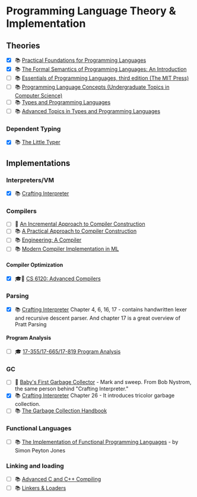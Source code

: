 # Programming Language Theory & Implementation
## Theories
- [x] 📚 [Practical Foundations for Programming Languages](http://www.cs.cmu.edu/~rwh/pfpl/)
- [x] 📚 [The Formal Semantics of Programming Languages: An Introduction](https://www.cin.ufpe.br/~if721/intranet/TheFormalSemanticsofProgrammingLanguages.pdf)
- [ ] 📚 [Essentials of Programming Languages, third edition (The MIT Press)](https://www.amazon.com/Essentials-Programming-Languages-MIT-Press/dp/0262062798)
- [ ] 📚 [Programming Language Concepts (Undergraduate Topics in Computer Science)](https://www.amazon.com/Programming-Language-Concepts-Undergraduate-Computer/dp/1447141555)
- [ ] 📚 [Types and Programming Languages](https://mitpress.mit.edu/books/types-and-programming-languages)
- [ ] 📚 [Advanced Topics in Types and Programming Languages](https://www.cis.upenn.edu/~bcpierce/attapl/)

### Dependent Typing
- [x] 📚 [The Little Typer](https://mitpress.mit.edu/books/little-typer)

## Implementations

### Interpreters/VM
- [x] 📚 [Crafting Interpreter](http://www.craftinginterpreters.com/)

### Compilers
- [ ] 📄 [An Incremental Approach to Compiler Construction
](http://scheme2006.cs.uchicago.edu/11-ghuloum.pdf)
- [ ] 📚 [A Practical Approach to Compiler Construction](https://www.amazon.com/Practical-Approach-Compiler-Construction-Undergraduate/dp/3319527878)
- [ ] 📚 [Engineering: A Compiler](https://www.amazon.com/Engineering-Compiler-Keith-Cooper/dp/012088478X)
- [ ] 📚 [Modern Compiler Implementation in ML](https://www.amazon.com/Modern-Compiler-Implement-Andrew-Appel/dp/0521607647)

#### Compiler Optimization
- [x] 🎓🎥 [CS 6120: Advanced Compilers](https://www.cs.cornell.edu/courses/cs6120/2020fa/self-guided/)

### Parsing
- [x] 📚 [Crafting Interpreter](http://www.craftinginterpreters.com/) Chapter 4, 6, 16, 17 - 
contains handwritten lexer and recursive descent parser. And chapter 17 is a great overview of Pratt Parsing

#### Program Analysis
- [ ] 🎓 [17-355/17-665/17-819 Program Analysis](http://www.cs.cmu.edu/~aldrich/courses/17-355-19sp/)

### GC
- [ ] 🔗 [Baby's First Garbage Collector](https://journal.stuffwithstuff.com/2013/12/08/babys-first-garbage-collector/) - Mark and sweep. From Bob Nystrom, the same person behind "Crafting Interpreter."
- [x] 📚 [Crafting Interpreter](http://www.craftinginterpreters.com/) Chapter 26 - It introduces tricolor garbage collection.
- [ ] 📚 [The Garbage Collection Handbook](https://gchandbook.org/)

### Functional Languages
- [ ] 📚 [The Implementation of Functional Programming Languages](https://www.microsoft.com/en-us/research/wp-content/uploads/1987/01/slpj-book-1987-small.pdf) - by Simon Peyton Jones

###  Linking and loading
- [ ] 📚 [Advanced C and C++ Compiling](https://www.amazon.com/Advanced-C-Compiling-Milan-Stevanovic/dp/1430266678)
- [ ] 📚 [Linkers & Loaders](https://www.amazon.com/dp/1558604960)